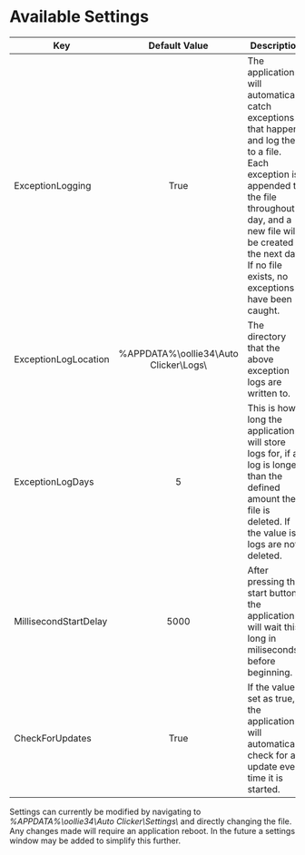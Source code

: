 # Available Settings

| Key                   | Default Value                         | Description                                                                                                                                                                                                                                            |
|-----------------------|---------------------------------------|--------------------------------------------------------------------------------------------------------------------------------------------------------------------------------------------------------------------------------------------------------|
| ExceptionLogging      | <p align="center">True</p>                                  | The application will automatically catch exceptions that happen and log   them to a file. Each exception is appended to the file throughout a day, and   a new file will be created the next day. If no file exists, no exceptions   have been caught. |
| ExceptionLogLocation  | <p align="center">%APPDATA%\oollie34\Auto Clicker\Logs\ </p> | The directory that the above exception logs are written to.                                                                                                                                                                                            |
| ExceptionLogDays      | <p align="center">5</p>                                     | This is how long the application will store logs for, if a log is longer   than the defined amount the file is deleted. If the value is 0 logs are not   deleted.                                                                                      |
| MillisecondStartDelay | <p align="center">5000</p>                                  | After pressing the start button, the application will wait this long in   miliseconds before beginning.                                                                                                                                                |
| CheckForUpdates       | <p align="center">True</p>                                  | If the value is set as true, the application will automatically check for   an update every time it is started.                                                                                                                                        |

Settings can currently be modified by navigating to <i>%APPDATA%\oollie34\Auto Clicker\Settings\ </i> and directly changing the file. Any changes made will require an application reboot. 
In the future a settings window may be added to simplify this further.
